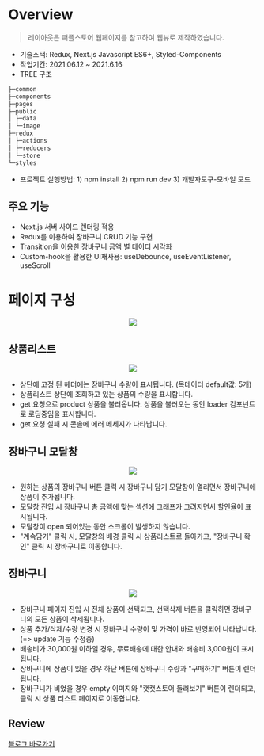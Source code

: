 # Overview

> 레이아웃은 퍼플스토어 웹페이지를 참고하여 웹뷰로 제작하였습니다.

- 기술스택: Redux, Next.js Javascript ES6+, Styled-Components
- 작업기간: 2021.06.12 ~ 2021.6.16
- TREE 구조

```js
├─common
├─components
├─pages
├─public
│ ├─data
│ └─image
├─redux
│ ├─actions
│ ├─reducers
│ └─store
└─styles
```

- 프로젝트 실행방법: 1) npm install 2) npm run dev 3) 개발자도구-모바일 모드
## 주요 기능
- Next.js 서버 사이드 렌더링 적용
- Redux를 이용하여 장바구니 CRUD 기능 구현
- Transition을 이용한 장바구니 금액 별 데이터 시각화
- Custom-hook을 활용한 UI재사용: useDebounce, useEventListener, useScroll

# 페이지 구성

<p align="center">
  <img src="https://user-images.githubusercontent.com/75013112/126886219-2c256c47-bc4f-443a-af36-5434cbe41186.gif">
</p>

## 상품리스트

<p align="center">
 <img src="https://user-images.githubusercontent.com/75013112/126886707-979628a9-f375-47e6-a00b-ddbb43daa90e.png">
</p>

- 상단에 고정 된 헤더에는 장바구니 수량이 표시됩니다. (목데이터 default값: 5개)
- 상품리스트 상단에 조회하고 있는 상품의 수량을 표시합니다.
- get 요청으로 product 상품을 불러옵니다. 상품을 불러오는 동안 loader 컴포넌트로 로딩중임을 표시합니다.
- get 요청 실패 시 콘솔에 에러 메세지가 나타납니다.

## 장바구니 모달창

<p align="center">
 <img src="https://user-images.githubusercontent.com/75013112/126886559-ff11b62c-05d8-4bb7-b310-1a7911ea2d8d.png">
</p>

- 원하는 상품의 장바구니 버튼 클릭 시 장바구니 담기 모달창이 열리면서 장바구니에 상품이 추가됩니다.
- 모달창 진입 시 장바구니 총 금액에 맞는 섹션에 그래프가 그려지면서 할인율이 표시됩니다.
- 모달창이 open 되어있는 동안 스크롤이 발생하지 않습니다.
- "계속담기" 클릭 시, 모달창의 배경 클릭 시 상품리스트로 돌아가고, "장바구니 확인" 클릭 시 장바구니로 이동합니다.

## 장바구니

<p align="center">
 <img src="https://user-images.githubusercontent.com/75013112/126886609-538377aa-526a-4f3d-92fb-394db78c5a6b.png">
</p>

- 장바구니 페이지 진입 시 전체 상품이 선택되고, 선택삭제 버튼을 클릭하면 장바구니의 모든 상품이 삭제됩니다.
- 상품 추가/삭제/수량 변경 시 장바구니 수량이 및 가격이 바로 반영되어 나타납니다. (=> update 기능 수정중)
- 배송비가 30,000원 이하일 경우, 무료배송에 대한 안내와 배송비 3,000원이 표시됩니다.
- 장바구니에 상품이 있을 경우 하단 버튼에 장바구니 수량과 "구매하기" 버튼이 렌더됩니다.
- 장바구니가 비었을 경우 empty 이미지와 "캣캣스토어 둘러보기" 버튼이 렌더되고, 클릭 시 상품 리스트 페이지로 이동합니다.

## Review

[블로그 바로가기](https://velog.io/@songbetter/CatCatStore-PurpleStore%EB%A5%BC-%EB%AA%A8%ED%8B%B0%EB%B8%8C%EB%A1%9C-%ED%95%9C-%ED%94%84%EB%A1%9C%EC%A0%9D%ED%8A%B8)
